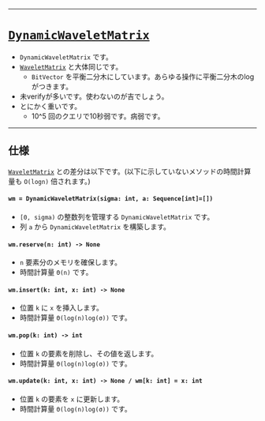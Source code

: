 ___

# [`DynamicWaveletMatrix`](https://github.com/titanium-22/Library_py/tree/main/DataStructures/WaveletMatrix/DynamicWaveletMatrix.py)

- `DynamicWaveletMatrix` です。
- [`WaveletMatrix`](./WaveletMatrix_.md) と大体同じです。
  - `BitVector` を平衡二分木にしています。あらゆる操作に平衡二分木のlogがつきます。
- 未verifyが多いです。使わないのが吉でしょう。
- とにかく重いです。
  - 10^5 回のクエリで10秒弱です。病弱です。

_____

## 仕様

[`WaveletMatrix`](./WaveletMatrix_.md) との差分は以下です。(以下に示していないメソッドの時間計算量も `O(logn)` 倍されます。)

#### `wm = DynamicWaveletMatrix(sigma: int, a: Sequence[int]=[])`
- `[0, sigma)` の整数列を管理する `DynamicWaveletMatrix` です。
- 列 `a` から `DynamicWaveletMatrix` を構築します。

#### `wm.reserve(n: int) -> None`
- `n` 要素分のメモリを確保します。
- 時間計算量 `Θ(n)` です。

#### `wm.insert(k: int, x: int) -> None`
- 位置 `k` に `x` を挿入します。
- 時間計算量 `Θ(log(n)log(σ))` です。

#### `wm.pop(k: int) -> int`
- 位置 `k` の要素を削除し、その値を返します。
- 時間計算量 `Θ(log(n)log(σ))` です。

#### `wm.update(k: int, x: int) -> None / wm[k: int] = x: int`
- 位置 `k` の要素を `x` に更新します。
- 時間計算量 `Θ(log(n)log(σ))` です。
